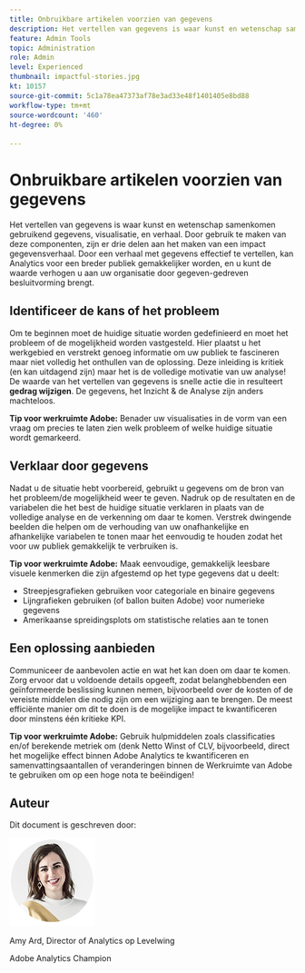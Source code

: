 ```yaml
---
title: Onbruikbare artikelen voorzien van gegevens
description: Het vertellen van gegevens is waar kunst en wetenschap samenkomen gebruikend gegevens, visualisatie, en verhaal.  Door gebruik te maken van deze componenten, zijn er drie delen aan het maken van een impact gegevensverhaal. Door een verhaal met gegevens effectief te vertellen, kan Analytics voor een breder publiek gemakkelijker worden en u kunt de waarde verhogen u aan uw organisatie door gegeven-gedreven besluitvorming brengt.
feature: Admin Tools
topic: Administration
role: Admin
level: Experienced
thumbnail: impactful-stories.jpg
kt: 10157
source-git-commit: 5c1a78ea47373af78e3ad33e48f1401405e8bd88
workflow-type: tm+mt
source-wordcount: '460'
ht-degree: 0%

---
```



# Onbruikbare artikelen voorzien van gegevens

Het vertellen van gegevens is waar kunst en wetenschap samenkomen gebruikend gegevens, visualisatie, en verhaal.  Door gebruik te maken van deze componenten, zijn er drie delen aan het maken van een impact gegevensverhaal. Door een verhaal met gegevens effectief te vertellen, kan Analytics voor een breder publiek gemakkelijker worden, en u kunt de waarde verhogen u aan uw organisatie door gegeven-gedreven besluitvorming brengt.

## Identificeer de kans of het probleem

Om te beginnen moet de huidige situatie worden gedefinieerd en moet het probleem of de mogelijkheid worden vastgesteld. Hier plaatst u het werkgebied en verstrekt genoeg informatie om uw publiek te fascineren maar niet volledig het onthullen van de oplossing. Deze inleiding is kritiek (en kan uitdagend zijn) maar het is de volledige motivatie van uw analyse!  De waarde van het vertellen van gegevens is snelle actie die in resulteert **gedrag wijzigen**. De gegevens, het Inzicht &amp; de Analyse zijn anders machteloos.

**Tip voor werkruimte Adobe:** Benader uw visualisaties in de vorm van een vraag om precies te laten zien welk probleem of welke huidige situatie wordt gemarkeerd.

## Verklaar door gegevens

Nadat u de situatie hebt voorbereid, gebruikt u gegevens om de bron van het probleem/de mogelijkheid weer te geven. Nadruk op de resultaten en de variabelen die het best de huidige situatie verklaren in plaats van de volledige analyse en de verkenning om daar te komen.  Verstrek dwingende beelden die helpen om de verhouding van uw onafhankelijke en afhankelijke variabelen te tonen maar het eenvoudig te houden zodat het voor uw publiek gemakkelijk te verbruiken is.

**Tip voor werkruimte Adobe:**
Maak eenvoudige, gemakkelijk leesbare visuele kenmerken die zijn afgestemd op het type gegevens dat u deelt:

* Streepjesgrafieken gebruiken voor categoriale en binaire gegevens
* Lijngrafieken gebruiken (of ballon buiten Adobe) voor numerieke gegevens
* Amerikaanse spreidingsplots om statistische relaties aan te tonen

## Een oplossing aanbieden

Communiceer de aanbevolen actie en wat het kan doen om daar te komen.  Zorg ervoor dat u voldoende details opgeeft, zodat belanghebbenden een geïnformeerde beslissing kunnen nemen, bijvoorbeeld over de kosten of de vereiste middelen die nodig zijn om een wijziging aan te brengen. De meest efficiënte manier om dit te doen is de mogelijke impact te kwantificeren door minstens één kritieke KPI.

**Tip voor werkruimte Adobe:** Gebruik hulpmiddelen zoals classificaties en/of berekende metriek om (denk Netto Winst of CLV, bijvoorbeeld, direct het mogelijke effect binnen Adobe Analytics te kwantificeren en samenvattingsaantallen of veranderingen binnen de Werkruimte van Adobe te gebruiken om op een hoge nota te beëindigen!

## Auteur

Dit document is geschreven door:

![Amy Ard](assets/amy-ard-headshot-small.png)

Amy Ard, Director of Analytics op Levelwing

Adobe Analytics Champion
